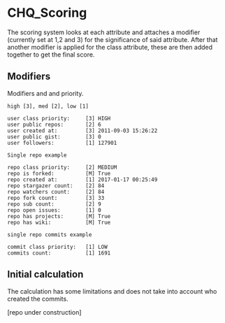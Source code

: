 # CHQ_Scoring

The scoring system looks at each attribute and attaches a modifier (currently set at 1,2 and 3) for the significance of said attribute. After that another modifier is applied for the class attribute, these are then added together to get the final score. 

## Modifiers

Modifiers and and priority.

```
high [3], med [2], low [1]

user class priority:     [3] HIGH
user public repos:       [2] 6
user created at:         [3] 2011-09-03 15:26:22
user public gist:        [3] 0
user followers:          [1] 127901

Single repo example

repo class priority:     [2] MEDIUM
repo is forked:          [M] True
repo created at:         [1] 2017-01-17 00:25:49
repo stargazer count:    [2] 84
repo watchers count:     [2] 84
repo fork count:         [3] 33
repo sub count:          [2] 9
repo open issues:        [1] 0
repo has projects:       [M] True
repo has wiki:           [M] True

single repo commits example

commit class priority:   [1] LOW
commits count:           [1] 1691
```

## Initial calculation

The calculation has some limitations and does not take into account who created the commits.

[repo under construction]